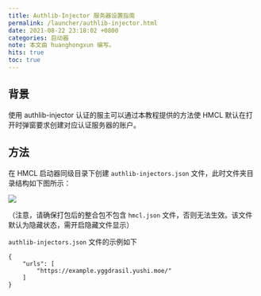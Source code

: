 ```yaml
---
title: Authlib-Injector 服务器设置指南
permalink: /launcher/authlib-injector.html
date: 2021-08-22 23:18:02 +0800
categories: 启动器
note: 本文由 huanghongxun 编写。
hits: true
toc: true
---
```


## 背景

使用 authlib-injector 认证的服主可以通过本教程提供的方法使 HMCL 默认在打开时弹窗要求创建对应认证服务器的账户。

## 方法

在 HMCL 启动器同级目录下创建 `authlib-injectors.json` 文件，此时文件夹目录结构如下图所示：

![](/assets/img/docs/authlib-injector/image.png)

（注意，请确保打包后的整合包不包含 `hmcl.json` 文件，否则无法生效。该文件默认为隐藏状态，需开启隐藏文件显示） 

`authlib-injectors.json` 文件的示例如下

```
{
    "urls": [
        "https://example.yggdrasil.yushi.moe/"
    ]
}
```
